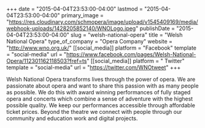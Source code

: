 +++
date = "2015-04-04T23:53:00-04:00"
lastmod = "2015-04-04T23:53:00-04:00"
primary_image = "https://res.cloudinary.com/schmopera/image/upload/v1545409169/media/webhook-uploads/1428205852140/WNOLogo.jpeg"
publishDate = "2015-04-04T23:53:00-04:00"
slug = "welsh-national-opera"
title = "Welsh National Opera"
type_of_company = "Opera Company"
website = "http://www.wno.org.uk/"
[[social_media]]
platform = "Facebook"
template = "social-media"
url = "https://www.facebook.com/pages/Welsh-National-Opera/112301162118503?fref=ts"
[[social_media]]
platform = " Twitter"
template = "social-media"
url = "https://twitter.com/WNOtweet"
+++

<p>
	Welsh National Opera transforms lives through the power of opera. We are passionate about opera and want to share this passion with as many people as possible. We do this with award winning performances of fully staged opera and concerts which combine a sense of adventure with the highest possible quality. We keep our performances accessible through affordable ticket prices. Beyond the theatre we connect with people through our community and education work and digital projects.
</p>
